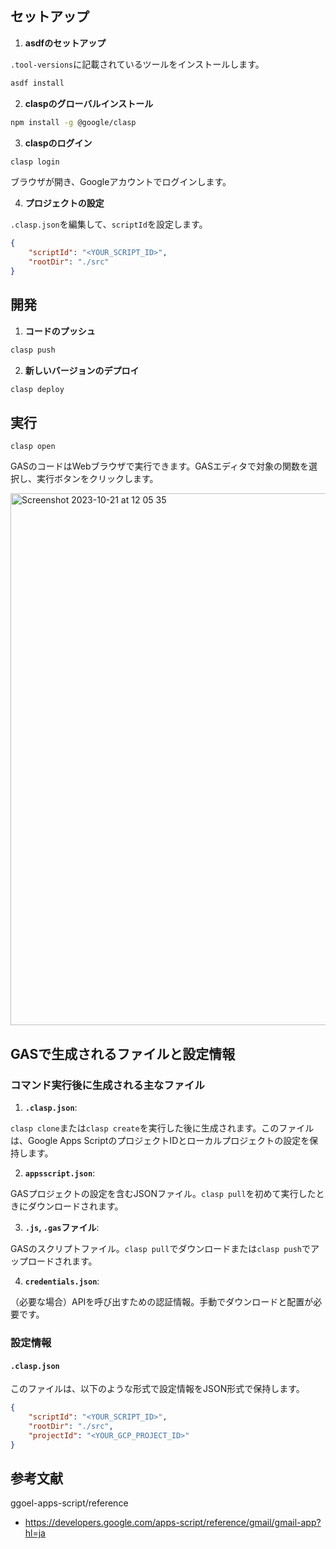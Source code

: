 
## セットアップ

1. **asdfのセットアップ**

`.tool-versions`に記載されているツールをインストールします。

```bash
asdf install
```

2. **claspのグローバルインストール**

```bash
npm install -g @google/clasp
```

3. **claspのログイン**

```bash
clasp login
```

ブラウザが開き、Googleアカウントでログインします。

4. **プロジェクトの設定**

`.clasp.json`を編集して、`scriptId`を設定します。

```json
{
    "scriptId": "<YOUR_SCRIPT_ID>",
    "rootDir": "./src"
}
```

## 開発

1. **コードのプッシュ**

```bash
clasp push
```

2. **新しいバージョンのデプロイ**

```bash
clasp deploy
```

## 実行

```
clasp open
```

GASのコードはWebブラウザで実行できます。GASエディタで対象の関数を選択し、実行ボタンをクリックします。

<img width="851" alt="Screenshot 2023-10-21 at 12 05 35" src="https://github.com/shuhei-fujita/gas/assets/38001967/b615d12d-cab3-48ab-b019-94fe727330d6">

## GASで生成されるファイルと設定情報

### コマンド実行後に生成される主なファイル

1. **`.clasp.json`**:

`clasp clone`または`clasp create`を実行した後に生成されます。このファイルは、Google Apps ScriptのプロジェクトIDとローカルプロジェクトの設定を保持します。

2. **`appsscript.json`**:

GASプロジェクトの設定を含むJSONファイル。`clasp pull`を初めて実行したときにダウンロードされます。

3. **`.js`, `.gas`ファイル**:

GASのスクリプトファイル。`clasp pull`でダウンロードまたは`clasp push`でアップロードされます。

4. **`credentials.json`**:

（必要な場合）APIを呼び出すための認証情報。手動でダウンロードと配置が必要です。

### 設定情報

#### `.clasp.json`

このファイルは、以下のような形式で設定情報をJSON形式で保持します。

```json
{
    "scriptId": "<YOUR_SCRIPT_ID>",
    "rootDir": "./src",
    "projectId": "<YOUR_GCP_PROJECT_ID>"
}
```

## 参考文献

ggoel-apps-script/reference
- https://developers.google.com/apps-script/reference/gmail/gmail-app?hl=ja
